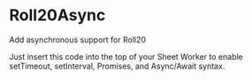# Roll20Async
Add asynchronous support for Roll20

Just insert this code into the top of your Sheet Worker to enable setTimeout, setInterval, Promises, and Async/Await syntax.
